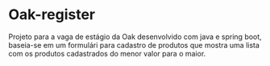# Oak-register
 Projeto para a vaga de estágio da Oak desenvolvido com java e spring boot, baseia-se em um formulári para cadastro de produtos que mostra uma lista com os produtos cadastrados do menor valor para o maior.
